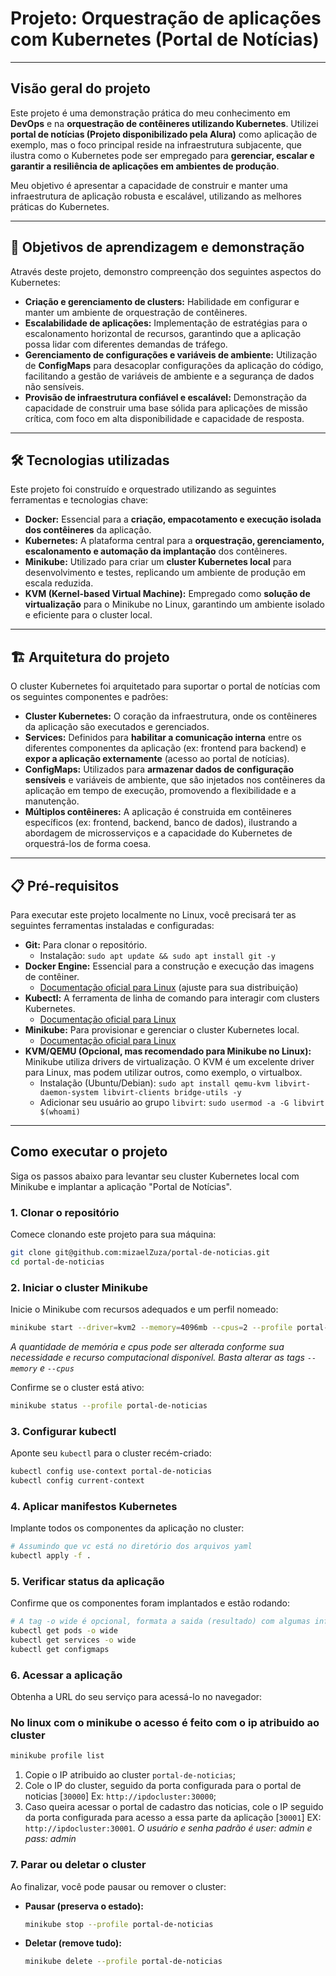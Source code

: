 # Projeto: Orquestração de aplicações com Kubernetes (Portal de Notícias)

---

## Visão geral do projeto

Este projeto é uma demonstração prática do meu conhecimento em **DevOps** e na **orquestração de contêineres utilizando Kubernetes**. Utilizei **portal de notícias (Projeto disponibilizado pela Alura)** como aplicação de exemplo, mas o foco principal reside na infraestrutura subjacente, que ilustra como o Kubernetes pode ser empregado para **gerenciar, escalar e garantir a resiliência de aplicações em ambientes de produção**.

Meu objetivo é apresentar a capacidade de construir e manter uma infraestrutura de aplicação robusta e escalável, utilizando as melhores práticas do Kubernetes.

---

## 🎯 Objetivos de aprendizagem e demonstração

Através deste projeto, demonstro compreenção dos seguintes aspectos do Kubernetes:

* **Criação e gerenciamento de clusters:** Habilidade em configurar e manter um ambiente de orquestração de contêineres.
* **Escalabilidade de aplicações:** Implementação de estratégias para o escalonamento horizontal de recursos, garantindo que a aplicação possa lidar com diferentes demandas de tráfego.
* **Gerenciamento de configurações e variáveis de ambiente:** Utilização de **ConfigMaps** para desacoplar configurações da aplicação do código, facilitando a gestão de variáveis de ambiente e a segurança de dados não sensíveis.
* **Provisão de infraestrutura confiável e escalável:** Demonstração da capacidade de construir uma base sólida para aplicações de missão crítica, com foco em alta disponibilidade e capacidade de resposta.

---

## 🛠️ Tecnologias utilizadas

Este projeto foi construído e orquestrado utilizando as seguintes ferramentas e tecnologias chave:

* **Docker:** Essencial para a **criação, empacotamento e execução isolada dos contêineres** da aplicação.
* **Kubernetes:** A plataforma central para a **orquestração, gerenciamento, escalonamento e automação da implantação** dos contêineres.
* **Minikube:** Utilizado para criar um **cluster Kubernetes local** para desenvolvimento e testes, replicando um ambiente de produção em escala reduzida.
* **KVM (Kernel-based Virtual Machine):** Empregado como **solução de virtualização** para o Minikube no Linux, garantindo um ambiente isolado e eficiente para o cluster local.

---

## 🏗️ Arquitetura do projeto

O cluster Kubernetes foi arquitetado para suportar o portal de notícias com os seguintes componentes e padrões:

* **Cluster Kubernetes:** O coração da infraestrutura, onde os contêineres da aplicação são executados e gerenciados.
* **Services:** Definidos para **habilitar a comunicação interna** entre os diferentes componentes da aplicação (ex: frontend para backend) e **expor a aplicação externamente** (acesso ao portal de notícias).
* **ConfigMaps:** Utilizados para **armazenar dados de configuração sensíveis** e variáveis de ambiente, que são injetados nos contêineres da aplicação em tempo de execução, promovendo a flexibilidade e a manutenção.
* **Múltiplos contêineres:** A aplicação é construida em contêineres específicos (ex: frontend, backend, banco de dados), ilustrando a abordagem de microsserviços e a capacidade do Kubernetes de orquestrá-los de forma coesa.

---

## 📋 Pré-requisitos

Para executar este projeto localmente no Linux, você precisará ter as seguintes ferramentas instaladas e configuradas:

* **Git:** Para clonar o repositório.
    * Instalação: `sudo apt update && sudo apt install git -y`
* **Docker Engine:** Essencial para a construção e execução das imagens de contêiner.
    * [Documentação oficial para Linux](https://docs.docker.com/engine/install/ubuntu/) (ajuste para sua distribuição)
* **Kubectl:** A ferramenta de linha de comando para interagir com clusters Kubernetes.
    * [Documentação oficial para Linux](https://kubernetes.io/docs/tasks/tools/install-kubectl-linux/)
* **Minikube:** Para provisionar e gerenciar o cluster Kubernetes local.
    * [Documentação oficial para Linux](https://minikube.sigs.k8s.io/docs/start/)
* **KVM/QEMU (Opcional, mas recomendado para Minikube no Linux):** Minikube utiliza drivers de virtualização. O KVM é um excelente driver para Linux, mas podem utilizar outros, como exemplo, o virtualbox.
    * Instalação (Ubuntu/Debian): `sudo apt install qemu-kvm libvirt-daemon-system libvirt-clients bridge-utils -y`
    * Adicionar seu usuário ao grupo `libvirt`: `sudo usermod -a -G libvirt $(whoami)` 

---

## Como executar o projeto

Siga os passos abaixo para levantar seu cluster Kubernetes local com Minikube e implantar a aplicação "Portal de Notícias".

### 1. Clonar o repositório

Comece clonando este projeto para sua máquina:

```bash
git clone git@github.com:mizaelZuza/portal-de-noticias.git
cd portal-de-noticias
```

### 2. Iniciar o cluster Minikube

Inicie o Minikube com recursos adequados e um perfil nomeado:

```bash
minikube start --driver=kvm2 --memory=4096mb --cpus=2 --profile portal-de-noticias
```
*A quantidade de memória e cpus pode ser alterada conforme sua necessidade e recurso computacional disponível. Basta alterar as tags `--memory` e `--cpus`*

Confirme se o cluster está ativo:
```bash
minikube status --profile portal-de-noticias
```

### 3. Configurar kubectl

Aponte seu `kubectl` para o cluster recém-criado:

```bash
kubectl config use-context portal-de-noticias
kubectl config current-context
```

### 4. Aplicar manifestos Kubernetes

Implante todos os componentes da aplicação no cluster:

```bash
# Assumindo que vc está no diretório dos arquivos yaml
kubectl apply -f .
```

### 5. Verificar status da aplicação

Confirme que os componentes foram implantados e estão rodando:

```bash
# A tag -o wide é opcional, formata a saida (resultado) com algumas informações extras, que são ocultas quando executado o comando sem a tag.
kubectl get pods -o wide
kubectl get services -o wide
kubectl get configmaps
```

### 6. Acessar a aplicação

Obtenha a URL do seu serviço para acessá-lo no navegador:

### No linux com o minikube o acesso é feito com o ip atribuido ao cluster
```bash
minikube profile list
```
1.  Copie o IP atribuido ao cluster `portal-de-noticias`;
2.  Cole o IP do cluster, seguido da porta configurada para o portal de noticias [`30000`] Ex: `http://ipdocluster:30000`;
3.  Caso queira acessar o portal de cadastro das noticias, cole o IP seguido da porta configurada para acesso a essa parte da aplicação [`30001`] EX: `http://ipdocluster:30001`.
*O usuário e senha padrão é user: admin e pass: admin*

### 7. Parar ou deletar o cluster

Ao finalizar, você pode pausar ou remover o cluster:

* **Pausar (preserva o estado):**
    ```bash
    minikube stop --profile portal-de-noticias
    ```
* **Deletar (remove tudo):**
    ```bash
    minikube delete --profile portal-de-noticias
    ```
```
